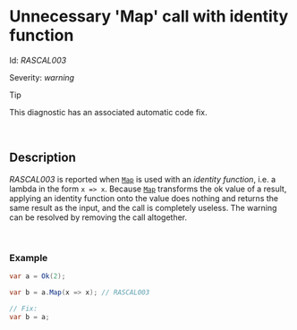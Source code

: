 # Unnecessary 'Map' call with identity function

Id: *RASCAL003*

Severity: *warning*

> [!TIP]
> This diagnostic has an associated automatic code fix.

<br/>

## Description

*RASCAL003* is reported when [`Map`](/api/Rascal.Result-1.html#Rascal_Result_1_Map__1_System_Func__0___0__) is used with an *identity function*, i.e. a lambda in the form `x => x`. Because [`Map`](/api/Rascal.Result-1.html#Rascal_Result_1_Map__1_System_Func__0___0__) transforms the ok value of a result, applying an identity function onto the value does nothing and returns the same result as the input, and the call is completely useless. The warning can be resolved by removing the call altogether.

<br/>

### Example

```cs
var a = Ok(2);

var b = a.Map(x => x); // RASCAL003

// Fix:
var b = a;
```
